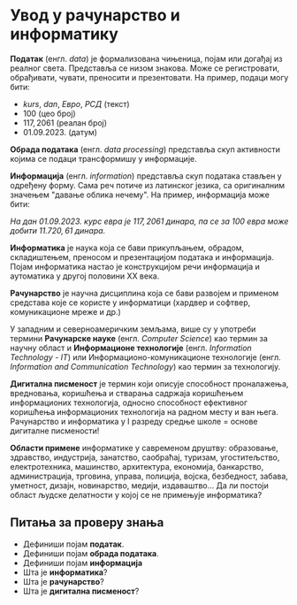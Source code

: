 # Увод у рачунарство и информатику

**Податак** (енгл. *data*) је формализована чињеница, појам или догађај из
реалног света. Представља се низом знакова. Може се регистровати, обрађивати,
чувати, преносити и презентовати. На пример, подаци могу бити:

- *kurs*, *dan*, *Евро*, *РСД* (текст)
- $100$ (цео број)
- $117,2061$ (реалан број)
- $01.09.2023.$ (датум)

**Обрада података** (енгл. *data processing*) представља скуп активности којима
се подаци трансформишу у информације.

**Информација** (енгл. *information*) представља скуп података стављен у
одређену форму. Сама реч потиче из латинског језика, са оригиналним значењем
"давање облика нечему". На пример, информација може бити:

*На дан 01.09.2023. курс евра је $117,2061$ динара, па се за $100$ евра може
добити $11.720,61$ динара.*

**Информатика** је наука која се бави прикупљањем, обрадом, складиштењем,
преносом и презентацијом података и информација. Појам информатика настао је
конструкцијом речи информација и аутоматика у другој половини XX века.

**Рачунарство** је научна дисциплина која се бави развојем и применом средстава
које се користе у информатици (хардвер и софтвер, комуникационе мреже и др.)

У западним и северноамеричким земљама, више су у употреби термини
**Рачунарске науке** (енгл. *Computer Science*) као термин за научну област и
**Информационе технологије** (енгл. *Information Technology - IT*) или
Информационо-комуникационе технологије (енгл. *Information and Communication
Technology*) као термин за технологију.

**Дигитална писменост** је термин који описује способност проналажења,
вредновања, коришћења и стварања садржаја коришћењем информационих технологија,
односно способност ефективног коришћења информационих технологија на радном
месту и ван њега. Рачунарство и информатика у I разреду средње школе = основе
дигиталне писмености!

**Области примене** информатике у савременом друштву: образовање, здравство,
индустрија, занатство, саобраћај, туризам, угоститељство, електротехника,
машинство, архитектура, економија, банкарство, администрација, трговина,
управа, полиција, војска, безбедност, забава, уметност, дизајн, новинарство,
медији, издаваштво… Да ли постоји област људске делатности у којој се не
примењује информатика?

## Питања за проверу знања

- Дефиниши појам **податак**.
- Дефиниши појам **обрада података**.
- Дефиниши појам **информација**
- Шта је **информатика**?
- Шта је **рачунарство**?
- Шта је **дигитална писменост**?
